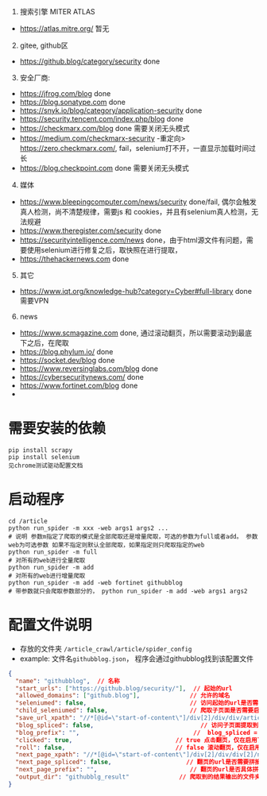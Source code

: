 1. 搜索引擎
MITER ATLAS 
- https://atlas.mitre.org/ 暂无 
2. gitee, github区 
- https://github.blog/category/security    done
3. 安全厂商:
- https://jfrog.com/blog done
- https://blog.sonatype.com done
- https://snyk.io/blog/category/application-security done
- https://security.tencent.com/index.php/blog  done
- https://checkmarx.com/blog   done 需要关闭无头模式
- https://medium.com/checkmarx-security -重定向> https://zero.checkmarx.com/, fail，selenium打不开，一直显示加载时间过长
- https://blog.checkpoint.com done 需要关闭无头模式
4. 媒体 
- https://www.bleepingcomputer.com/news/security  done/fail, 偶尔会触发真人检测，尚不清楚规律，需要js 和 cookies，并且有selenium真人检测，无法规避
- https://www.theregister.com/security   done
- https://securityintelligence.com/news done，由于html源文件有问题，需要使用selenium进行修复之后，取快照在进行提取，
- https://thehackernews.com  done
5. 其它 
- https://www.iqt.org/knowledge-hub?category=Cyber#full-library done 需要VPN
6. news
- https://www.scmagazine.com done, 通过滚动翻页，所以需要滚动到最底下之后，在爬取
- https://blog.phylum.io/ done
- https://socket.dev/blog done
- https://www.reversinglabs.com/blog done
- https://cybersecuritynews.com/ done
- https://www.fortinet.com/blog done
- 
# 需要安装的依赖 
```shell
pip install scrapy
pip install selenium
见chrome测试驱动配置文档
```
# 启动程序 
```shell
cd /article
python run_spider -m xxx -web args1 args2 ...
# 说明 参数m指定了爬取的模式是全部爬取还是增量爬取，可选的参数为full或者add。 参数web为可选参数 如果不指定则默认全部爬取，如果指定则只爬取指定的web
python run_spider -m full
# 对所有的web进行全量爬取
python run_spider -m add
# 对所有的web进行增量爬取
python run_spider -m add -web fortinet githubblog
# 带参数就只会爬取参数部分的， python run_spider -m add -web args1 args2

```
# 配置文件说明
- 存放的文件夹 `/article_crawl/article/spider_config`
- example: 文件名`githubblog.json`， 程序会通过githubblog找到该配置文件
```json
{
  "name": "githubblog",  // 名称
  "start_urls": ["https://github.blog/security/"],  // 起始的url
  "allowed_domains": ["github.blog"],              // 允许的域名
  "seleniumed": false,                             // 访问起始的url是否需要启用selenium，适用于html源代码有问题 或 有一些强制需要浏览器，js支持的网页
  "child_seleniumed": false,                       // 爬取子页面是否需要启用selenium
  "save_url_xpath": "//*[@id=\"start-of-content\"]/div[2]/div/div/article/div/h3//@href", // 访问子页面提取的xpath
  "blog_spliced": false,                              // 访问子页面提取到的xpath是否需要前缀
  "blog_prefix": "",                                //  blog_spliced = true有用，表示前缀的具体值
  "clicked": true,                             // true 点击翻页，仅在启用了seleniumed有用，因为scrapy是直接请求接口的，与浏览器行为无关
  "roll": false,                               // false 滚动翻页，仅在启用了seleniumed有用
  "next_page_xpath": "//*[@id=\"start-of-content\"]/div[2]/div/div[2]/nav/div/a[last()]/@href", // 翻页的xpath位置，如果是使用selenium进行翻页，无需/@href部分
  "next_page_spliced": false,                     // 翻页的url是否需要拼接前缀，仅在使用scrapy时work
  "next_page_prefix": "",                          // 翻页的url是否具体拼接前缀，仅在next_page_spliced=true时work
  "output_dir": "githubblg_result"              // 爬取到的结果输出的文件夹, 可以采用相对/绝对
}
```